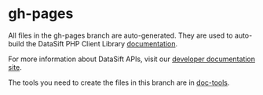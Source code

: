 # gh-pages

All files in the gh-pages branch are auto-generated. They are used to auto-build the DataSift PHP Client Library [documentation](http://datasift.github.com/datasift-php/ "DataSift PHP Client Library Documentation").

For more information about DataSift APIs, visit our [developer documentation site](http://dev.datasift.com/ "DataSift Developer site").

The tools you need to create the files in this branch are in [doc-tools](https://github.com/datasift/datasift-php/tree/gh-pages/doc-tools "doc-tools").
